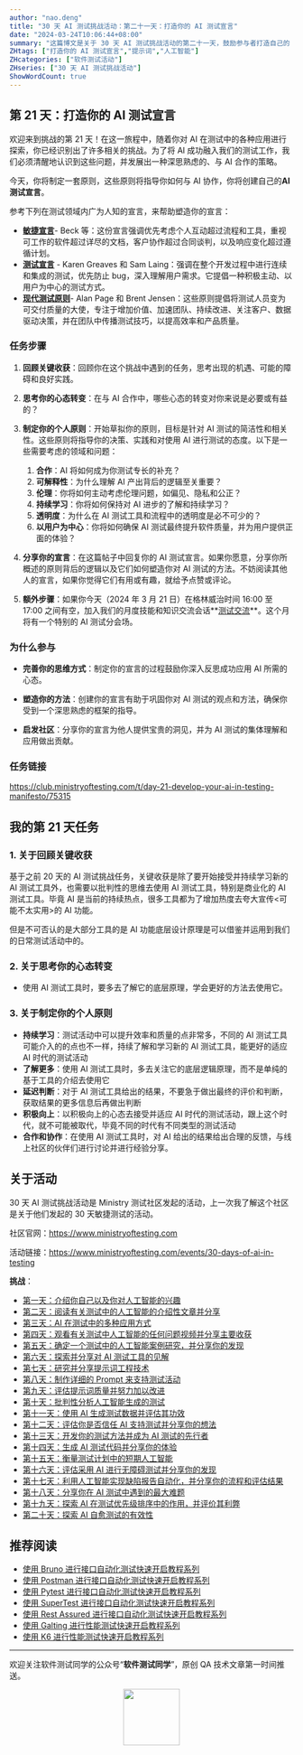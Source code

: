 ```yaml
---
author: "nao.deng"
title: "30 天 AI 测试挑战活动：第二十一天：打造你的 AI 测试宣言"
date: "2024-03-24T10:06:44+08:00"
summary: "这篇博文是关于 30 天 AI 测试挑战活动的第二十一天，鼓励参与者打造自己的 AI 测试宣言。文章可能包括作者对于 AI 测试的核心价值观、愿景和承诺的阐述，以及对于 AI 在测试中的应用原则和准则的思考。通过分享个人的 AI 测试宣言，读者将了解到作者对于 AI 在测试领域的重要性和应用价值的深刻理解，以及对于未来 AI 测试发展的愿景和期待。这个系列活动有望为测试专业人士提供一个表达个人观点和价值观的平台，并促进行业对于 AI 在测试中的发展和应用的深入讨论。"
ZHtags: ["打造你的 AI 测试宣言","提示词","人工智能"]
ZHcategories: ["软件测试活动"]
ZHseries: ["30 天 AI 测试挑战活动"]
ShowWordCount: true
---
```


## 第 21 天：打造你的 AI 测试宣言

欢迎来到挑战的第 21 天！在这一旅程中，随着你对 AI 在测试中的各种应用进行探索，你已经识别出了许多相关的挑战。为了将 AI 成功融入我们的测试工作，我们必须清醒地认识到这些问题，并发展出一种深思熟虑的、与 AI 合作的策略。

今天，你将制定一套原则，这些原则将指导你如何与 AI 协作，你将创建自己的**AI 测试宣言**。

参考下列在测试领域内广为人知的宣言，来帮助塑造你的宣言：

- **[敏捷宣言](https://agilemanifesto.org/)**- Beck 等：这份宣言强调优先考虑个人互动超过流程和工具，重视可工作的软件超过详尽的文档，客户协作超过合同谈判，以及响应变化超过遵循计划。
- **[测试宣言](https://luxoft-training.com/news/the-agile-testing-manifesto)** - Karen Greaves 和 Sam Laing：强调在整个开发过程中进行连续和集成的测试，优先防止 bug，深入理解用户需求。它提倡一种积极主动、以用户为中心的测试方式。
- **[现代测试原则](https://www.ministryoftesting.com/articles/the-modern-testing-principles)**- Alan Page 和 Brent Jensen：这些原则提倡将测试人员变为可交付质量的大使，专注于增加价值、加速团队、持续改进、关注客户、数据驱动决策，并在团队中传播测试技巧，以提高效率和产品质量。

### 任务步骤

1. **回顾关键收获**：回顾你在这个挑战中遇到的任务，思考出现的机遇、可能的障碍和良好实践。
2. **思考你的心态转变**：在与 AI 合作中，哪些心态的转变对你来说是必要或有益的？
3. **制定你的个人原则**：开始草拟你的原则，目标是针对 AI 测试的简洁性和相关性。这些原则将指导你的决策、实践和对使用 AI 进行测试的态度。以下是一些需要考虑的领域和问题：
   1. **合作**：AI 将如何成为你测试专长的补充？
   2. **可解释性**：为什么理解 AI 产出背后的逻辑至关重要？
   3. **伦理**：你将如何主动考虑伦理问题，如偏见、隐私和公正？
   4. **持续学习**：你将如何保持对 AI 进步的了解和持续学习？
   5. **透明度**：为什么在 AI 测试工具和流程中的透明度是必不可少的？
   6. **以用户为中心**：你将如何确保 AI 测试最终提升软件质量，并为用户提供正面的体验？
4. **分享你的宣言**：在这篇帖子中回复你的 AI 测试宣言。如果你愿意，分享你所概述的原则背后的逻辑以及它们如何塑造你对 AI 测试的方法。不妨阅读其他人的宣言，如果你觉得它们有用或有趣，就给予点赞或评论。

5. **额外步骤**：如果你今天（2024 年 3 月 21 日）在格林威治时间 16:00 至 17:00 之间有空，加入我们的月度技能和知识交流会话**[测试交流](https://www.ministryoftesting.com/events/test-exchange-march-2024)**。这个月将有一个特别的 AI 测试分会场。

### 为什么参与

- **完善你的思维方式**：制定你的宣言的过程鼓励你深入反思成功应用 AI 所需的心态。

- **塑造你的方法**：创建你的宣言有助于巩固你对 AI 测试的观点和方法，确保你受到一个深思熟虑的框架的指导。

- **启发社区**：分享你的宣言为他人提供宝贵的洞见，并为 AI 测试的集体理解和应用做出贡献。

### 任务链接

<https://club.ministryoftesting.com/t/day-21-develop-your-ai-in-testing-manifesto/75315>

## 我的第 21 天任务

### 1. 关于**回顾关键收获**

基于之前 20 天的 AI 测试挑战任务，关键收获是除了要开始接受并持续学习新的 AI 测试工具外，也需要以批判性的思维去使用 AI 测试工具，特别是商业化的 AI 测试工具。毕竟 AI 是当前的持续热点，很多工具都为了增加热度去夸大宣传<可能不太实用>的 AI 功能。

但是不可否认的是大部分工具的是 AI 功能底层设计原理是可以借鉴并运用到我们的日常测试活动中的。

### 2. 关于**思考你的心态转变**

- 使用 AI 测试工具时，要多去了解它的底层原理，学会更好的方法去使用它。

### 3. 关于**制定你的个人原则**

- **持续学习**：测试活动中可以提升效率和质量的点非常多，不同的 AI 测试工具可能介入的的点也不一样，持续了解和学习新的 AI 测试工具，能更好的适应 AI 时代的测试活动
- **了解更多**：使用 AI 测试工具时，多去关注它的底层逻辑原理，而不是单纯的基于工具的介绍去使用它
- **延迟判断**：对于 AI 测试工具给出的结果，不要急于做出最终的评价和判断，获取结果的更多信息后再做出判断
- **积极向上**：以积极向上的心态去接受并适应 AI 时代的测试活动，跟上这个时代，就不可能被取代，毕竟不同的时代有不同类型的测试活动
- **合作和协作**：在使用 AI 测试工具时，对 AI 给出的结果给出合理的反馈，与线上社区的伙伴们进行讨论并进行经验分享。

## 关于活动

30 天 AI 测试挑战活动是 Ministry 测试社区发起的活动，上一次我了解这个社区是关于他们发起的 30 天敏捷测试的活动。

社区官网：<https://www.ministryoftesting.com>

活动链接：<https://www.ministryoftesting.com/events/30-days-of-ai-in-testing>

**挑战**：

- [第一天：介绍你自己以及你对人工智能的兴趣](https://naodeng.com.cn/zh/posts/event/30-days-of-ai-in-testing-day-1-introduce-yourself-and-your-interest-in-ai/)
- [第二天：阅读有关测试中的人工智能的介绍性文章并分享](https://naodeng.com.cn/zh/posts/event/30-days-of-ai-in-testing-day-2-read-an-introductory-article-on-ai-in-testing-and-share-it/)
- [第三天：AI 在测试中的多种应用方式](https://naodeng.com.cn/zh/posts/event/30-days-of-ai-in-testing-day-3-list-ways-in-which-ai-is-used-in-testing/)
- [第四天：观看有关测试中人工智能的任何问题视频并分享主要收获](https://naodeng.com.cn/zh/posts/event/30-days-of-ai-in-testing-day-4-watch-the-ama-on-artificial-intelligence-in-testing-and-share-your-key-takeaway/)
- [第五天：确定一个测试中的人工智能案例研究，并分享你的发现](https://naodeng.com.cn/zh/posts/event/30-days-of-ai-in-testing-day-5-identify-a-case-study-on-ai-in-testing-and-share-your-findings/)
- [第六天：探索并分享对 AI 测试工具的见解](https://naodeng.com.cn/zh/posts/event/30-days-of-ai-in-testing-day-6-explore-and-share-insights-on-ai-testing-tools/)
- [第七天：研究并分享提示词工程技术](https://naodeng.com.cn/zh/posts/event/30-days-of-ai-in-testing-day-7-research-and-share-prompt-engineering-techniques/)
- [第八天：制作详细的 Prompt 来支持测试活动](https://naodeng.com.cn/zh/posts/event/30-days-of-ai-in-testing-day-8-craft-a-detailed-prompt-to-support-test-activities/)
- [第九天：评估提示词质量并努力加以改进](https://naodeng.com.cn/zh/posts/event/30-days-of-ai-in-testing-day-9-evaluate-prompt-quality-and-try-to-improve-it/)
- [第十天：批判性分析人工智能生成的测试](https://naodeng.com.cn/zh/posts/event/30-days-of-ai-in-testing-day-10-critically-analyse-ai-generated-tests/)
- [第十一天：使用 AI 生成测试数据并评估其功效](https://naodeng.com.cn/zh/posts/event/30-days-of-ai-in-testing-day-11-generate-test-data-using-ai-and-evaluate-its-efficacy/)
- [第十二天：评估你是否信任 AI 支持测试并分享你的想法](https://naodeng.com.cn/zh/posts/event/30-days-of-ai-in-testing-day-12-evaluate-whether-you-trust-ai-to-support-testing-and-share-your-thoughts/)
- [第十三天：开发你的测试方法并成为 AI 测试的先行者](https://naodeng.com.cn/zh/posts/event/30-days-of-ai-in-testing-day-13-develop-a-testing-approach-and-become-an-ai-in-testing-champion/)
- [第十四天：生成 AI 测试代码并分享你的体验](https://naodeng.com.cn/zh/posts/event/30-days-of-ai-in-testing-day-14-generate-ai-test-code-and-share-your-experience/)
- [第十五天：衡量测试计划中的短期人工智能](https://naodeng.com.cn/zh/posts/event/30-days-of-ai-in-testing-day-15-gauge-your-short-term-ai-in-testing-plans/)
- [第十六天：评估采用 AI 进行无障碍测试并分享你的发现](https://naodeng.com.cn/zh/posts/event/30-days-of-ai-in-testing-day-16-evaluate-adopting-ai-for-accessibility-testing-and-share-your-findings/)
- [第十七天：利用人工智能实现缺陷报告自动化，并分享你的流程和评估结果](https://naodeng.com.cn/zh/posts/event/30-days-of-ai-in-testing-day-17-automate-bug-reporting-with-ai-and-share-your-process-and-evaluation/)
- [第十八天：分享你在 AI 测试中遇到的最大难题](https://naodeng.com.cn/zh/posts/event/30-days-of-ai-in-testing-day-18-share-your-greatest-frustration-with-ai-in-testing/)
- [第十九天：探索 AI 在测试优先级排序中的作用，并评价其利弊](https://naodeng.com.cn/zh/posts/event/30-days-of-ai-in-testing-day-19-experiment-with-ai-for-test-prioritisation-and-evaluate-the-benefits-and-risks/)
- [第二十天：探索 AI 自愈测试的有效性](https://naodeng.com.cn/zh/posts/event/30-days-of-ai-in-testing-day-20-learn-about-ai-self-healing-tests-and-evaluate-how-effective-they-are/)

## 推荐阅读

- [使用 Bruno 进行接口自动化测试快速开启教程系列](https://naodeng.com.cn/zh/zhcategories/bruno/)
- [使用 Postman 进行接口自动化测试快速开启教程系列](https://naodeng.tech/zh/zhseries/postman-%E6%8E%A5%E5%8F%A3%E8%87%AA%E5%8A%A8%E5%8C%96%E6%B5%8B%E8%AF%95%E6%95%99%E7%A8%8B/)
- [使用 Pytest 进行接口自动化测试快速开启教程系列](https://naodeng.tech/zh/zhseries/pytest-%E6%8E%A5%E5%8F%A3%E8%87%AA%E5%8A%A8%E5%8C%96%E6%B5%8B%E8%AF%95%E6%95%99%E7%A8%8B/)
- [使用 SuperTest 进行接口自动化测试快速开启教程系列](https://naodeng.tech/zh/zhseries/supertest-%E6%8E%A5%E5%8F%A3%E8%87%AA%E5%8A%A8%E5%8C%96%E6%B5%8B%E8%AF%95%E6%95%99%E7%A8%8B/)
- [使用 Rest Assured 进行接口自动化测试快速开启教程系列](https://naodeng.tech/zh/zhseries/rest-assured-%E6%8E%A5%E5%8F%A3%E8%87%AA%E5%8A%A8%E5%8C%96%E6%B5%8B%E8%AF%95%E6%95%99%E7%A8%8B/)
- [使用 Galting 进行性能测试快速开启教程系列](https://naodeng.tech/zh/zhseries/gatling-%E6%80%A7%E8%83%BD%E6%B5%8B%E8%AF%95%E6%95%99%E7%A8%8B/)
- [使用 K6 进行性能测试快速开启教程系列](https://naodeng.com.cn/zh/zhseries/k6-%E6%80%A7%E8%83%BD%E6%B5%8B%E8%AF%95%E6%95%99%E7%A8%8B/)

---
欢迎关注软件测试同学的公众号“**软件测试同学**”，原创 QA 技术文章第一时间推送。
<!-- markdownlint-disable MD045 -->
<!-- markdownlint-disable MD033 -->
<center>
  <img src="https://cdn.jsdelivr.net/gh/naodeng/blogimg@master/uPic/2023112015'QR Code for 公众号.jpg" style="width: 100px;">
</center>
<!-- markdownlint-disable MD033 -->
<!-- markdownlint-disable MD045 -->